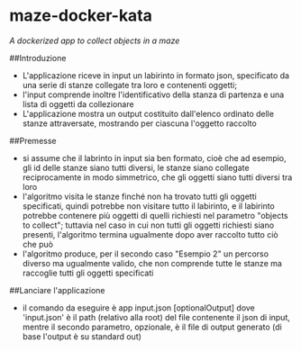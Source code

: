 # maze-docker-kata
*A dockerized app to collect objects in a maze*

##Introduzione
* L'applicazione riceve in input un labirinto in formato json, specificato da una serie di
    stanze collegate tra loro e contenenti oggetti; 
* l'input comprende inoltre l'identificativo della stanza di partenza e una lista di oggetti da collezionare
* L'applicazione mostra un output costituito dall'elenco ordinato delle stanze attraversate,
    mostrando per ciascuna l'oggetto raccolto

##Premesse
- si assume che il labrinto in input sia ben formato, cioè che ad esempio,
  gli id delle stanze siano tutti diversi, le
  stanze siano collegate reciprocamente in modo simmetrico,
  che gli oggetti siano tutti diversi tra loro
- l'algoritmo visita le stanze finché non ha trovato tutti gli oggetti specificati,
  quindi potrebbe non visitare tutto il labirinto, e il labirinto potrebbe contenere
  più oggetti di quelli richiesti nel parametro "objects to collect";
  tuttavia nel caso in cui non tutti gli oggetti richiesti siano presenti,
  l'algoritmo termina ugualmente dopo aver raccolto tutto ciò che può
- l'algoritmo produce, per il secondo caso "Esempio 2" un percorso diverso
  ma ugualmente valido, che non comprende tutte le stanze ma raccoglie tutti gli oggetti specificati
  
##Lanciare l'applicazione
- il comando da eseguire è app input.json [optionalOutput]
  dove 'input.json' è il path (relativo alla root) del file contenente il json di input,
  mentre il secondo parametro, opzionale, è il file di output generato (di base l'output è su standard out)


